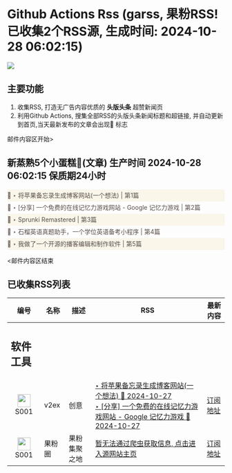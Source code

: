 # Github Actions Rss (garss, 果粉RSS! 已收集2个RSS源, 生成时间: 2024-10-28 06:02:15)

![](https://cdn.jsdelivr.net/gh/xinkeji/garss/_media/ga-rss.png)



## 主要功能
1. 收集RSS, 打造无广告内容优质的 **头版头条** 超赞新闻页
2. 利用Github Actions, 搜集全部RSS的头版头条新闻标题和超链接, 并自动更新到首页,当天最新发布的文章会出现🌈 标志

邮件内容区开始>
<h2>新蒸熟5个小蛋糕🍰(文章) 生产时间 2024-10-28 06:02:15 保质期24小时</h2>

<div style='line-height:3;background-color:#FAF6EA;' ><a href='https://www.v2ex.com/t/1084091#reply1' style="line-height:2;text-decoration:none;display:block;color:#584D49;">🌈 ‣ 将苹果备忘录生成博客网站(一个想法) | 第1篇</a></div><div style='line-height:3;' ><a href='https://www.v2ex.com/t/1084078#reply0' style="line-height:2;text-decoration:none;display:block;color:#584D49;">🌈 ‣ [分享] 一个免费的在线记忆力游戏网站 - Google 记忆力游戏 | 第2篇</a></div><div style='line-height:3;background-color:#FAF6EA;' ><a href='https://www.v2ex.com/t/1084068#reply0' style="line-height:2;text-decoration:none;display:block;color:#584D49;">🌈 ‣ Sprunki Remastered | 第3篇</a></div><div style='line-height:3;' ><a href='https://www.v2ex.com/t/1084018#reply0' style="line-height:2;text-decoration:none;display:block;color:#584D49;">🌈 ‣ 石榴英语真题助手，一个学位英语备考小程序 | 第4篇</a></div><div style='line-height:3;background-color:#FAF6EA;' ><a href='https://www.v2ex.com/t/1084005#reply0' style="line-height:2;text-decoration:none;display:block;color:#584D49;">🌈 ‣ 我做了一个开源的播客编辑和制作软件 | 第5篇</a></div>

<邮件内容区结束

## 已收集RSS列表

| 编号 | 名称 | 描述 | RSS | 最新内容 |
| --- | --- | --- | --- | --- |
| <h2 id="软件工具">软件工具</h2> |  |   |  |  |
| <div id="S001" style="text-align: center;"><img src="https://cdn.jsdelivr.net/gh/zhaoolee/garss/_media/favicon/S001.png" width="30px" style="width:30px;height: auto;"/><br><span>S001</span></div> | v2ex | 创意 | [‣ 将苹果备忘录生成博客网站(一个想法) 🌈 2024-10-27](https://www.v2ex.com/t/1084091#reply1)<br/>[‣ \[分享\] 一个免费的在线记忆力游戏网站 - Google 记忆力游戏 🌈 2024-10-27](https://www.v2ex.com/t/1084078#reply0) | [订阅地址](https://www.v2ex.com/feed/tab/creative.xml) |
| <div id="S001" style="text-align: center;"><img src="https://cdn.jsdelivr.net/gh/zhaoolee/garss/_media/favicon/S001.png" width="30px" style="width:30px;height: auto;"/><br><span>S001</span></div> | 果粉圈 | 果粉集聚之地 | [暂无法通过爬虫获取信息, 点击进入源网站主页](https://g0f.cn) | [订阅地址](https://g0f.cn/rss.xml) |



